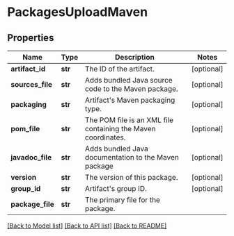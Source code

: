 # PackagesUploadMaven

## Properties
Name | Type | Description | Notes
------------ | ------------- | ------------- | -------------
**artifact_id** | **str** | The ID of the artifact. | [optional] 
**sources_file** | **str** | Adds bundled Java source code to the Maven package. | [optional] 
**packaging** | **str** | Artifact&#39;s Maven packaging type. | [optional] 
**pom_file** | **str** | The POM file is an XML file containing the Maven coordinates. | [optional] 
**javadoc_file** | **str** | Adds bundled Java documentation to the Maven package | [optional] 
**version** | **str** | The version of this package. | [optional] 
**group_id** | **str** | Artifact&#39;s group ID. | [optional] 
**package_file** | **str** | The primary file for the package. | 

[[Back to Model list]](../README.md#documentation-for-models) [[Back to API list]](../README.md#documentation-for-api-endpoints) [[Back to README]](../README.md)


